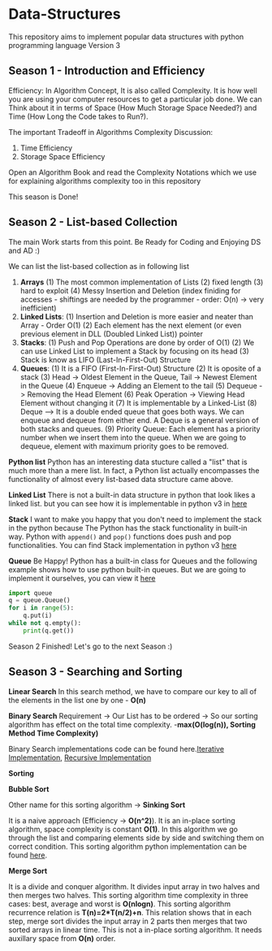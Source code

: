 # Data-Structures

This repository aims to implement popular data structures with python programming language Version 3

## Season 1 - Introduction and Efficiency
Efficiency: In Algorithm Concept, It is also called Complexity. It is how well you are using your computer resources to get a particular job done. We can Think about it in terms of Space (How Much Storage Space Needed?) and Time (How Long the Code takes to Run?).

The important Tradeoff in Algorithms Complexity Discussion:

1. Time Efficiency
2. Storage Space Efficiency

Open an Algorithm Book and read the Complexity Notations which we use for explaining algorithms complexity too in this repository

This season is Done!

## Season 2 - List-based Collection

The main Work starts from this point. Be Ready for Coding and Enjoying DS and AD :)

We can list the list-based collection as in following list

1. **Arrays**
    (1) The most common implementation of Lists
    (2) fixed length
    (3) hard to exploit
    (4) Messy Insertion and Deletion (index finiding for accesses - shiftings are needed by the programmer - order: O(n) -> very inefficient) 
2. **Linked Lists**: 
    (1) Insertion and Deletion is more easier and neater than Array - Order O(1) 
    (2) Each element has the next element (or even previous element in DLL (Doubled Linked List)) pointer
3. **Stacks**:
    (1) Push and Pop Operations are done by order of O(1)
    (2) We can use Linked List to implement a Stack by focusing on its head
    (3) Stack is know as LIFO (Last-In-First-Out) Structure
4. **Queues**:
    (1) It is a FIFO (First-In-First-Out) Structure
    (2) It is oposite of a stack
    (3) Head -> Oldest Element in the Queue, Tail -> Newest Element in the Queue
    (4) Enqueue -> Adding an Element to the tail
    (5) Dequeue -> Removing the Head Element
    (6) Peak Operation -> Viewing Head Element without changing it
    (7) It is implementable by a Linked-List
    (8) Deque --> It is a double ended queue that goes both ways. We can enqueue and dequeue from either end. A Deque is a general version of both stacks and queues.
    (9) Priority Queue: Each element has a priority number when we insert them into the queue. When we are going to dequeue, element with maximum priority goes to be removed.

**Python list**
Python has an interesting data stucture called a "list" that is much more than a mere list. In fact, a Python list actually encompasses the functionality of almost every list-based data structure came above. 

**Linked List**
There is not a built-in data structure in python that look likes a linked list. but you can see how it is implementable in python v3 in [here](https://github.com/ehsanyousefzadehasl/Data-Structures/blob/master/season1_List_based_Collection/Linked-List/linked-list.py)

**Stack**
I want to make you happy that you don't need to implement the stack in the python because The Python has the stack functionality in built-in way. Python with `append()` and `pop()` functions does push and pop functionalities. You can find Stack implementation in python v3 [here](https://github.com/ehsanyousefzadehasl/Data-Structures/blob/master/season1_List_based_Collection/Stack/stack.py)

**Queue**
Be Happy! Python has a built-in class for Queues and the following example shows how to use python built-in queues. But we are going to implement it ourselves, you can view it [here](https://github.com/ehsanyousefzadehasl/Data-Structures/blob/master/season1_List_based_Collection/Queue/queue.py)

```python
import queue
q = queue.Queue()
for i in range(5):
    q.put(i)
while not q.empty():
    print(q.get())
```

Season 2 Finished! Let's go to the next Season :)

## Season 3 - Searching and Sorting
**Linear Search**
In this search method, we have to compare our key to all of the elements in the list one by one - **O(n)**

**Binary Search**
Requirement -> Our List has to be ordered -> So our sorting algorithm has effect on the total time complexity. -**max(O(log(n)), Sorting Method Time Complexity)**

Binary Search implementations code can be found here.[Iterative Implementation](https://github.com/ehsanyousefzadehasl/Data-Structures/blob/master/season2_search_sort/01-binary_search_iterative.py), [Recursive Implementation](https://github.com/ehsanyousefzadehasl/Data-Structures/blob/master/season2_search_sort/02-binary_search_recursive.py)

**Sorting**

**Bubble Sort**

Other name for this sorting algorithm -> **Sinking Sort**

It is a naive approach (Efficiency -> **O(n^2)**). It is an in-place sorting algorithm, space complexity is constant **O(1)**. In this algorithm we go through the list and comparing elements side by side and switching them on correct condition. This sorting algorithm python implementation can be found [here](https://github.com/ehsanyousefzadehasl/Data-Structures/blob/master/season2_search_sort/03-bubble_sort.py).

**Merge Sort**

It is a divide and conquer algorithm. It divides input array in two halves and then merges two halves. This sorting algorithm time complexity in three cases: best, average and worst is **O(nlogn)**. This sorting algorithm recurrence relation is **T(n)=2*T(n/2)+n**. This relation shows that in each step, merge sort divides the input array in 2 parts then merges that two sorted arrays in linear time. This is not a in-place sorting algorithm. It needs auxillary space from **O(n)** order.
